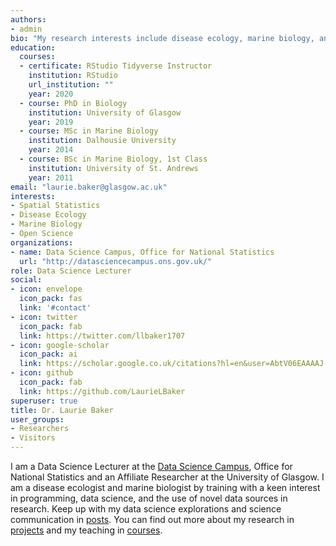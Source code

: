 ```yaml
---
authors:
- admin
bio: "My research interests include disease ecology, marine biology, and teaching. Pronouns: She/her." 
education:
  courses:
  - certificate: RStudio Tidyverse Instructor
    institution: RStudio
    url_institution: ""
    year: 2020
  - course: PhD in Biology
    institution: University of Glasgow
    year: 2019
  - course: MSc in Marine Biology
    institution: Dalhousie University
    year: 2014
  - course: BSc in Marine Biology, 1st Class
    institution: University of St. Andrews
    year: 2011
email: "laurie.baker@glasgow.ac.uk"
interests:
- Spatial Statistics
- Disease Ecology
- Marine Biology
- Open Science
organizations:
- name: Data Science Campus, Office for National Statistics
  url: "http://datasciencecampus.ons.gov.uk/"
role: Data Science Lecturer
social:
- icon: envelope
  icon_pack: fas
  link: '#contact'
- icon: twitter
  icon_pack: fab
  link: https://twitter.com/llbaker1707
- icon: google-scholar
  icon_pack: ai
  link: https://scholar.google.co.uk/citations?hl=en&user=AbtV06EAAAAJ
- icon: github
  icon_pack: fab
  link: https://github.com/LaurieLBaker
superuser: true
title: Dr. Laurie Baker
user_groups:
- Researchers
- Visitors
---
```


I am a Data Science Lecturer at the [Data Science Campus](http://datasciencecampus.ons.gov.uk/), Office for National Statistics and an Affiliate Researcher at the University of Glasgow. I am a disease ecologist and marine biologist by training with a keen interest in programming, data science, and the use of novel data sources in research. Keep up with my data science explorations and science communication in [posts](#posts). You can find out more about my research in [projects](#projects) and my teaching in [courses](/courses). 


